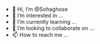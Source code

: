 - 👋 Hi, I’m @Sohaghose
- 👀 I’m interested in ...
- 🌱 I’m currently learning ...
- 💞️ I’m looking to collaborate on ...
- 📫 How to reach me ...

<!---
Sohaghose/Sohaghose is a ✨ special ✨ repository because its `README.md` (this file) appears on your GitHub profile.
You can click the Preview link to take a look at your changes.
--->
